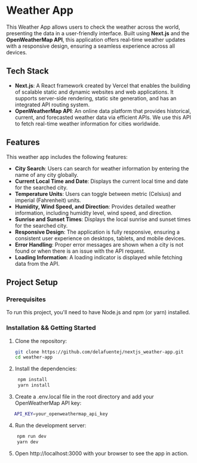 # Weather App

This Weather App allows users to check the weather across the world, presenting the data in a user-friendly interface. Built using **Next.js** and the **OpenWeatherMap API**, this application offers real-time weather updates with a responsive design, ensuring a seamless experience across all devices.

## Tech Stack

- **Next.js**: A React framework created by Vercel that enables the building of scalable static and dynamic websites and web applications. It supports server-side rendering, static site generation, and has an integrated API routing system.
- **OpenWeatherMap API**: An online data platform that provides historical, current, and forecasted weather data via efficient APIs. We use this API to fetch real-time weather information for cities worldwide.

## Features

This weather app includes the following features:

- **City Search**: Users can search for weather information by entering the name of any city globally.
- **Current Local Time and Date**: Displays the current local time and date for the searched city.
- **Temperature Units**: Users can toggle between metric (Celsius) and imperial (Fahrenheit) units.
- **Humidity, Wind Speed, and Direction**: Provides detailed weather information, including humidity level, wind speed, and direction.
- **Sunrise and Sunset Times**: Displays the local sunrise and sunset times for the searched city.
- **Responsive Design**: The application is fully responsive, ensuring a consistent user experience on desktops, tablets, and mobile devices.
- **Error Handling**: Proper error messages are shown when a city is not found or when there is an issue with the API request.
- **Loading Information**: A loading indicator is displayed while fetching data from the API.

## Project Setup

### Prerequisites

To run this project, you'll need to have Node.js and npm (or yarn) installed.

### Installation && Getting Started
 
1. Clone the repository:

   ```bash
   git clone https://github.com/delafuentej/nextjs_weather-app.git
   cd weather-app
   ```
2. Install the dependencies: 

   ```bash
    npm install 
    yarn install
   ```
3. Create a .env.local file in the root directory and add your OpenWeatherMap API key:

 ```bash
    API_KEY=your_openweathermap_api_key
```
4. Run the development server:
```bash
    npm run dev
    yarn dev
```
5. Open http://localhost:3000 with your browser to see the app in action.

